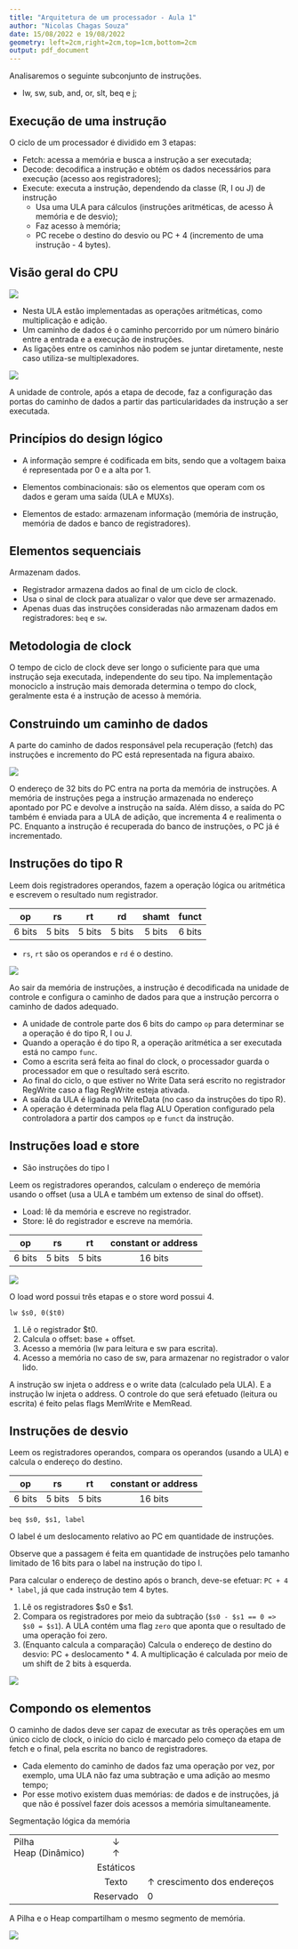 ```yaml
---
title: "Arquitetura de um processador - Aula 1"
author: "Nicolas Chagas Souza"
date: 15/08/2022 e 19/08/2022
geometry: left=2cm,right=2cm,top=1cm,bottom=2cm
output: pdf_document
---
```



Analisaremos o seguinte subconjunto de instruções.

- lw, sw, sub, and, or, slt, beq e j;

## Execução de uma instrução

O ciclo de um processador é dividido em 3 etapas:

- Fetch: acessa a memória e busca a instrução a ser executada;
- Decode: decodifica a instrução e obtém os dados necessários para execução (acesso aos registradores);
- Execute: executa a instrução, dependendo da classe (R, I ou J) de instrução
  - Usa uma ULA para cálculos (instruções aritméticas, de acesso À memória e de desvio);
  - Faz acesso à memória;
  - PC recebe o destino do desvio ou PC + 4 (incremento de uma instrução - 4 bytes).

## Visão geral do CPU

![](imgs/08-39-31.png)

- Nesta ULA estão implementadas as operações aritméticas, como multiplicação e adição.
- Um caminho de dados é o caminho percorrido por um número binário entre a entrada e a execução de instruções.
- As ligações entre os caminhos não podem se juntar diretamente, neste caso utiliza-se multiplexadores.

![](imgs/08-43-20.png)

A unidade de controle, após a etapa de decode, faz a configuração das portas do caminho de dados a partir das particularidades da instrução a ser executada.

## Princípios do design lógico

- A informação sempre é codificada em bits, sendo que a voltagem baixa é representada por 0 e a alta por 1.

- Elementos combinacionais: são os elementos que operam com os dados e geram uma saída (ULA e MUXs).
- Elementos de estado: armazenam informação (memória de instrução, memória de dados e banco de registradores).

## Elementos sequenciais

Armazenam dados.

- Registrador armazena dados ao final de um ciclo de clock.
- Usa o sinal de clock para atualizar o valor que deve ser armazenado.
- Apenas duas das instruções consideradas não armazenam dados em registradores: `beq` e `sw`.

## Metodologia de clock

O tempo de ciclo de clock deve ser longo o suficiente para que uma instrução seja executada, independente do seu tipo. Na implementação monociclo a instrução mais demorada determina o tempo do clock, geralmente esta é a instrução de acesso à memória.

## Construindo um caminho de dados

A parte do caminho de dados responsável pela recuperação (fetch) das instruções e incremento do PC está representada na figura abaixo.

![](imgs/08-52-12.png)

O endereço de 32 bits do PC entra na porta da memória de instruções. A memória de instruções pega a instrução armazenada no endereço apontado por PC e devolve a instrução na saída. Além disso, a saída do PC também é enviada para a ULA de adição, que incrementa 4 e realimenta o PC. Enquanto a instrução é recuperada do banco de instruções, o PC já é incrementado.

## Instruções do tipo R

Leem dois registradores operandos, fazem a operação lógica ou aritmética e escrevem o resultado num registrador.

|op|rs|rt|rd|shamt|funct|
|:-:|:-:|:-:|:-:|:-:|:-:|
|6 bits|5 bits|5 bits|5 bits|5 bits|6 bits|

- `rs`, `rt` são os operandos e `rd` é o destino.

![](imgs/08-57-51.png)

Ao sair da memória de instruções, a instrução é decodificada na unidade de controle e configura o caminho de dados para que a instrução percorra o caminho de dados adequado.

- A unidade de controle parte dos 6 bits do campo `op` para determinar se a operação é do tipo R, I ou J.
- Quando a operação é do tipo R, a operação aritmética a ser executada está no campo `func`.
- Como a escrita será feita ao final do clock, o processador guarda o processador em que o resultado será escrito.
- Ao final do ciclo, o que estiver no Write Data será escrito no registrador RegWrite caso a flag RegWrite esteja ativada.
- A saída da ULA é ligada no WriteData (no caso da instruções do tipo R).
- A operação é determinada pela flag ALU Operation configurado pela controladora a partir dos campos `op` e `funct` da instrução.

## Instruções load e store

- São instruções do tipo I

Leem os registradores operandos, calculam o endereço de memória usando o offset (usa a ULA e também um extenso de sinal do offset).

- Load: lê da memória e escreve no registrador.
- Store: lê do registrador e escreve na memória.

|op|rs|rt|constant or address|
|:-:|:-:|:-:|:-:|
|6 bits|5 bits|5 bits|16 bits|

![](imgs/09-10-48.png)

O load word possui três etapas e o store word possui 4.

`lw $s0, 0($t0)`

1. Lê o registrador $t0.
2. Calcula o offset: base + offset.
3. Acesso a memória (lw para leitura e sw para escrita).
4. Acesso a memória no caso de sw, para armazenar no registrador o valor lido.

A instrução sw injeta o address e o write data (calculado pela ULA). E a instrução lw injeta o address. O controle do que será efetuado (leitura ou escrita) é feito pelas flags MemWrite e MemRead.

## Instruções de desvio

Leem os registradores operandos, compara os operandos (usando a ULA) e calcula o endereço do destino.

|op|rs|rt|constant or address|
|:-:|:-:|:-:|:-:|
|6 bits|5 bits|5 bits|16 bits|

`beq $s0, $s1, label`

O label é um deslocamento relativo ao PC em quantidade de instruções.

Observe que a passagem é feita em quantidade de instruções pelo tamanho limitado de 16 bits para o label na instrução do tipo I.

Para calcular o endereço de destino após o branch, deve-se efetuar: `PC + 4 * label`, já que cada instrução tem 4 bytes.

1. Lê os registradores $s0 e $s1.
2. Compara os registradores por meio da subtração (`$s0 - $s1 == 0 => $s0 = $s1`). A ULA contém uma flag `zero` que aponta que o resultado de uma operação foi zero.  
3. (Enquanto calcula a comparação) Calcula o endereço de destino do desvio: PC + deslocamento * 4. A multiplicação é calculada por meio de um shift de 2 bits à esquerda.

![](imgs/09-37-33.png)

## Compondo os elementos

O caminho de dados deve ser capaz de executar as três operações em um único ciclo de clock, o início do ciclo é marcado pelo começo da etapa de fetch e o final, pela escrita no banco de registradores.

- Cada elemento do caminho de dados faz uma operação por vez, por exemplo, uma ULA não faz uma subtração e uma adição ao mesmo tempo;
- Por esse motivo existem duas memórias: de dados e de instruções, já que não é possível fazer dois acessos a memória simultaneamente.

Segmentação lógica da memória

||| |
|-|:-:|-|
| Pilha <br/> Heap (Dinâmico) |$\downarrow$ <br/> $\uparrow$
||Estáticos| |
||Texto| $\uparrow$ crescimento dos endereços |
||Reservado| 0 |

A Pilha e o Heap compartilham o mesmo segmento de memória.

![](imgs/08-43-23.png)
